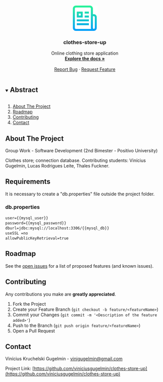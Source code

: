<p align="center">
  <a href="https://github.com/viniciusgugelmin/clothes-store-up">
    <img src="info/readme.png" alt="readme-logo" width="80" height="80">
  </a>

  <h3 align="center">clothes-store-up</h3>

  <p align="center">
    Online clothing store application
    <br />
    <a href="https://github.com/viniciusgugelmin/clothes-store-up"><strong>Explore the docs »</strong></a>
    <br />
    <br />
    <!--
    <a href="https://github.com/viniciusgugelmin/clothes-store-up">View Demo</a>
    ·
    -->
    <a href="https://github.com/viniciusgugelmin/clothes-store-up/issues">Report Bug</a>
    ·
    <a href="https://github.com/viniciusgugelmin/clothes-store-up/issues">Request Feature</a>
  </p>
</p>


<details open="open">
  <summary><h2 style="display: inline-block">Abstract</h2></summary>
  <ol>
    <li>
      <a href="#about-the-project">About The Project</a>
    </li>
    <li><a href="#roadmap">Roadmap</a></li>
    <li><a href="#contributing">Contributing</a></li>
    <li><a href="#contact">Contact</a></li>
  </ol>
</details>



## About The Project
Group Work - Software Development
(2nd Bimester - Positivo University)

Clothes store; connection database. Contributing students: Vinícius Gugelmin, Lucas Rodrigues Leite, Thales Fuckner.

<!--<img src="info/demo.png" alt="readme-logo" width="80" height="80">-->



## Requirements
It is necessary to create a "db.properties" file outside the project folder.

### db.properties
```
user={{mysql_user}}
password={{mysql_password}}
dburl=jdbc:mysql://localhost:3306/{{mysql_db}}
useSSL =no
allowPublicKeyRetrieval=true
```


## Roadmap

See the [open issues](https://github.com/viniciusgugelmin/clothes-store-up/issues) for a list of proposed features (and known issues).



## Contributing

Any contributions you make are **greatly appreciated**.

1. Fork the Project
2. Create your Feature Branch (`git checkout -b feature/<featureName>`)
3. Commit your Changes (`git commit -m '<Description of the feature added>'`)
4. Push to the Branch (`git push origin feature/<featureName>`)
5. Open a Pull Request



## Contact

Vinícius Kruchelski Gugelmin - vinigugelmin@gmail.com

Project Link: [https://github.com/viniciusgugelmin/clothes-store-up](https://github.com/viniciusgugelmin/clothes-store-up)
